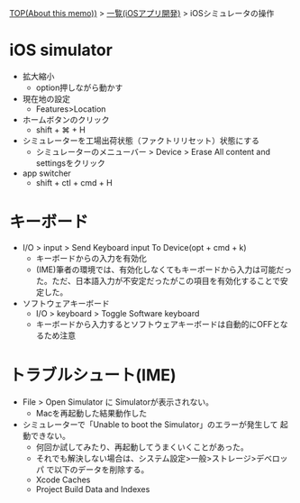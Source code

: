 [TOP(About this memo))](../README.md) > [一覧(iOSアプリ開発)](./README.md) > iOSシミュレータの操作


# iOS simulator
* 拡大縮小
    * option押しながら動かす
* 現在地の設定
    * Features>Location
* ホームボタンのクリック
    * shift + ⌘ + H
* シミュレーターを工場出荷状態（ファクトリリセット）状態にする
    * シミュレーターのメニューバー > Device > Erase All content and settingsをクリック
* app switcher
    * shift + ctl + cmd + H

# キーボード
* I/O > input > Send Keyboard input To Device(opt + cmd + k)
    * キーボードからの入力を有効化
    * (IME)筆者の環境では、有効化しなくてもキーボードから入力は可能だった。ただ、日本語入力が不安定だったがこの項目を有効化することで安定した。
* ソフトウェアキーボード
    * I/O > keyboard > Toggle Software keyboard
    * キーボードから入力するとソフトウェアキーボードは自動的にOFFとなるため注意


# トラブルシュート(IME)
* File > Open Simulator に Simulatorが表示されない。
    * Macを再起動した結果動作した
* シミュレーターで「Unable to boot the Simulator」のエラーが発生して 起動できない。
    * 何回か試してみたり、再起動してうまくいくことがあった。
    * それでも解決しない場合は、システム設定>一般>ストレージ>デベロッパ で以下のデータを削除する。
    * Xcode Caches
    * Project Build Data and Indexes
